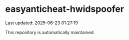# easyanticheat-hwidspoofer

Last updated: 2025-06-23 01:27:19

This repository is automatically maintained.
